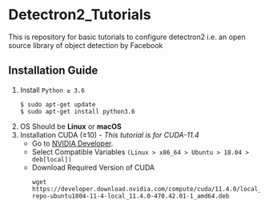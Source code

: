 # Detectron2_Tutorials
This is repository for basic tutorials to configure detectron2 i.e. an open source library of object detection by Facebook

## Installation Guide

1. Install `Python ≥ 3.6` 
   ```
   $ sudo apt-get update
   $ sudo apt-get install python3.6
   ```
2. OS Should be **Linux** or **macOS**
3. Installation CUDA (≥10) - _This tutorial is for CUDA-11.4_
   - Go to [NVIDIA Developer](https://developer.nvidia.com/cuda-downloads).
   - Select Compatible Variables `(Linux > x86_64 > Ubuntu > 18.04 > deb[local])`
   - Download Required Version of CUDA
      ```
      wget https://developer.download.nvidia.com/compute/cuda/11.4.0/local_installers/cuda-repo-ubuntu1804-11-4-local_11.4.0-470.42.01-1_amd64.deb
      ```
